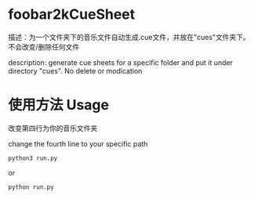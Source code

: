 # foobar2kCueSheet
描述：为一个文件夹下的音乐文件自动生成.cue文件，并放在"cues"文件夹下。不会改变/删除任何文件

description: generate cue sheets for a specific folder and put it under directory "cues". No delete or modication
# 使用方法 Usage
改变第四行为你的音乐文件夹

change the fourth line to your specific path


```
python3 run.py
```

or

```
python run.py
```
